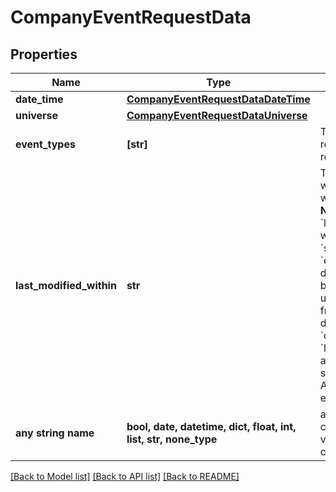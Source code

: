 # CompanyEventRequestData


## Properties
Name | Type | Description | Notes
------------ | ------------- | ------------- | -------------
**date_time** | [**CompanyEventRequestDataDateTime**](CompanyEventRequestDataDateTime.md) |  | [optional] 
**universe** | [**CompanyEventRequestDataUniverse**](CompanyEventRequestDataUniverse.md) |  | [optional] 
**event_types** | **[str]** | The type of events returned in the response | [optional] 
**last_modified_within** | **str** | The duration within which the events were last modified.  **Note 1:** When using &#x60;lastModifiedWithin&#x60; without providing &#x60;startDate&#x60; or &#x60;endDate&#x60;, the default period will be the previous and upcoming 45 days from the current date.  **Note 2:** If both &#x60;dateTime&#x60; and &#x60;lastModifiedWithin&#x60; are provided in the same request, the API will return an error.  | [optional] 
**any string name** | **bool, date, datetime, dict, float, int, list, str, none_type** | any string name can be used but the value must be the correct type | [optional]

[[Back to Model list]](../README.md#documentation-for-models) [[Back to API list]](../README.md#documentation-for-api-endpoints) [[Back to README]](../README.md)


